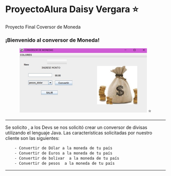# ProyectoAlura Daisy Vergara  ⭐️
Proyecto Final Coversor de Moneda 
### ¡Bienvenido al conversor de Moneda! 
<p align="center" >
     <img width="400" heigth="300" src="https://github.com/Daisy1982681/conversordemoneda/blob/main/practicadaisy/coversor%20de%20monedad%20.jpg"> ⭐️
</p>

________________________________________________________________________________________________________

Se solicito , a los Devs se nos solicitó crear un conversor de divisas utilizando el lenguaje Java. 
Las características solicitadas por nuestro cliente son las siguientes:

        - Convertir de Dólar a la moneda de tu país
        - Convertir de Euros a la moneda de tu país
        - Convertir de bolivar  a la moneda de tu país
        - Convertir de pesos  a la moneda de tu país
       
________________________________________________________________________________________________________
